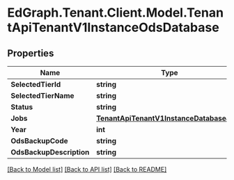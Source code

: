 # EdGraph.Tenant.Client.Model.TenantApiTenantV1InstanceOdsDatabase

## Properties

Name | Type | Description | Notes
------------ | ------------- | ------------- | -------------
**SelectedTierId** | **string** |  | [optional] 
**SelectedTierName** | **string** |  | [optional] 
**Status** | **string** |  | [optional] 
**Jobs** | [**TenantApiTenantV1InstanceDatabaseJobs**](TenantApiTenantV1InstanceDatabaseJobs.md) |  | [optional] 
**Year** | **int** |  | [optional] 
**OdsBackupCode** | **string** |  | [optional] 
**OdsBackupDescription** | **string** |  | [optional] 

[[Back to Model list]](../README.md#documentation-for-models) [[Back to API list]](../README.md#documentation-for-api-endpoints) [[Back to README]](../README.md)

